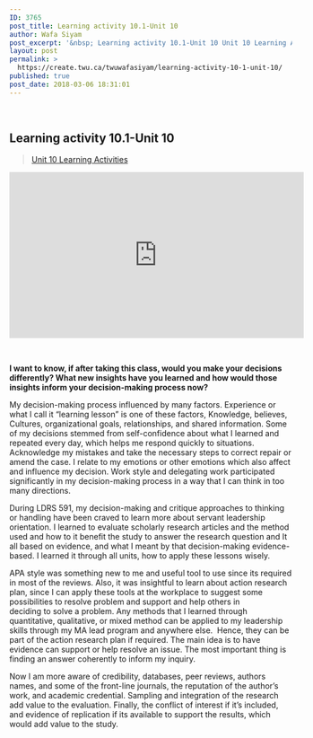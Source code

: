 ```yaml
---
ID: 3765
post_title: Learning activity 10.1-Unit 10
author: Wafa Siyam
post_excerpt: '&nbsp; Learning activity 10.1-Unit 10 Unit 10 Learning Activities &nbsp; I want to know, if after taking this class, would you make your decisions differently? What new insights have you learned and how would those insights inform your decision-making process now? My decision-making process influenced by many factors. Experience or what I call it &ldquo;learning &hellip; <p><a href="https://create.twu.ca/twuwafasiyam/learning-activity-10-1-unit-10/">Continue reading<span> "Learning activity 10.1-Unit 10"</span></a></p>'
layout: post
permalink: >
  https://create.twu.ca/twuwafasiyam/learning-activity-10-1-unit-10/
published: true
post_date: 2018-03-06 18:31:01
---
```

<p>&nbsp;</p>
<h2><strong>Learning activity 10.1-Unit 10</strong></h2>
<blockquote class="wp-embedded-content" data-secret="95btyWivHz"><p><a href="https://create.twu.ca/ldrs591-sp18/unit-10-learning-activities/">Unit 10 Learning Activities</a></p></blockquote>
<p><iframe class="wp-embedded-content" sandbox="allow-scripts" security="restricted" src="https://create.twu.ca/ldrs591-sp18/unit-10-learning-activities/embed/#?secret=95btyWivHz" data-secret="95btyWivHz" width="525" height="296" title="&#8220;Unit 10 Learning Activities&#8221; &#8212; Leadership 591: Scholarly Inquiry" frameborder="0" marginwidth="0" marginheight="0" scrolling="no"></iframe></p>
<p>&nbsp;</p>
<p><strong>I want to know, if after taking this class, would you make your decisions differently? What new insights have you learned and how would those insights inform your decision-making process now?</strong></p>
<p>My decision-making process influenced by many factors. Experience or what I call it “learning lesson” is one of these factors, Knowledge, believes, Cultures, organizational goals, relationships, and shared information. Some of my decisions stemmed from self-confidence about what I learned and repeated every day, which helps me respond quickly to situations. Acknowledge my mistakes and take the necessary steps to correct repair or amend the case. I relate to my emotions or other emotions which also affect and influence my decision. Work style and delegating work participated significantly in my decision-making process in a way that I can think in too many directions.</p>
<p>During LDRS 591, my decision-making and critique approaches to thinking or handling have been craved to learn more about servant leadership orientation. I learned to evaluate scholarly research articles and the method used and how to it benefit the study to answer the research question and It all based on evidence, and what I meant by that decision-making evidence-based. I learned it through all units, how to apply these lessons wisely.</p>
<p>APA style was something new to me and useful tool to use since its required in most of the reviews. Also, it was insightful to learn about action research plan, since I can apply these tools at the workplace to suggest some possibilities to resolve problem and support and help others in deciding to solve a problem. Any methods that I learned through quantitative, qualitative, or mixed method can be applied to my leadership skills through my MA lead program and anywhere else.  Hence, they can be part of the action research plan if required. The main idea is to have evidence can support or help resolve an issue. The most important thing is finding an answer coherently to inform my inquiry.</p>
<p>Now I am more aware of credibility, databases, peer reviews, authors names, and some of the front-line journals, the reputation of the author’s work, and academic credential. Sampling and integration of the research add value to the evaluation. Finally, the conflict of interest if it&#8217;s included, and evidence of replication if its available to support the results, which would add value to the study.</p>